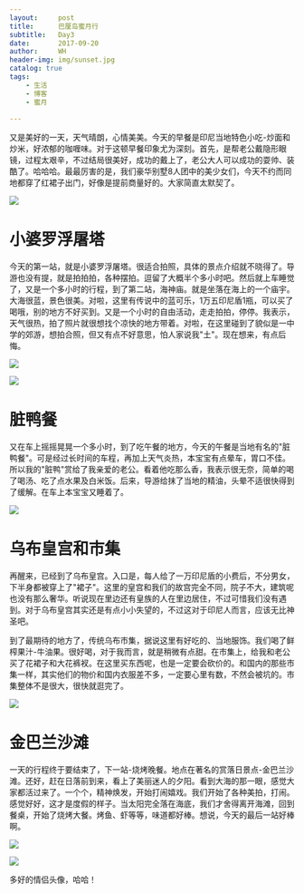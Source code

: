 ```yaml
---
layout:     post
title:      巴厘岛蜜月行
subtitle:   Day3 
date:       2017-09-20
author:     WH
header-img: img/sunset.jpg
catalog: true
tags:
    - 生活
    - 博客
    - 蜜月
    
---
```


  又是美好的一天，天气晴朗，心情美美。今天的早餐是印尼当地特色小吃-炒面和炒米，好浓郁的咖喱味。对于这顿早餐印象尤为深刻。首先，是帮老公戴隐形眼镜，过程太艰辛，不过结局很美好，成功的戴上了，老公大人可以成功的耍帅、装酷了。哈哈哈。最最厉害的是，我们豪华别墅8人团中的美少女们，今天不约而同地都穿了红裙子出门，好像是提前商量好的。大家简直太默契了。

![](/img/post/Day30.jpg)

# 小婆罗浮屠塔

  今天的第一站，就是小婆罗浮屠塔。很适合拍照，具体的景点介绍就不晓得了。导游也没有提，就是拍拍拍，各种摆拍。逗留了大概半个多小时吧。然后就上车睡觉了，又是一个多小时的行程，到了第二站，海神庙。就是坐落在海上的一个庙宇。大海很蓝，景色很美。对啦，这里有传说中的蓝可乐，1万五印尼盾1瓶，可以买了喝哦，别的地方不好买到。又是一个小时的自由活动，走走拍拍，停停。我表示，天气很热，拍了照片就很想找个凉快的地方带着。对啦，在这里碰到了貌似是一中学的郊游，想拍合照，但又有点不好意思，怕人家说我"土"。现在想来，有点后悔。

![](/img/post/Day31.jpg)

![](/img/post/Day32.jpg)

# 脏鸭餐

  又在车上摇摇晃晃一个多小时，到了吃午餐的地方，今天的午餐是当地有名的"脏鸭餐"。可是经过长时间的车程，再加上天气炎热，本宝宝有点晕车，胃口不佳。所以我的"脏鸭"赏给了我亲爱的老公。看着他吃那么香，我表示很无奈，简单的喝了喝汤、吃了点水果及白米饭。后来，导游给抹了当地的精油，头晕不适很快得到了缓解。在车上本宝宝又睡着了。

![](/img/post/Day33.jpg)

# 乌布皇宫和市集

再醒来，已经到了乌布皇宫。入口是，每人给了一万印尼盾的小费后，不分男女，下半身都被穿上了"裙子"。这里的皇宫和我们的故宫完全不同，院子不大，建筑呢也没有那么奢华。听说现在里边还有皇族的人在里边居住，不过可惜我们没有遇到。对于乌布皇宫其实还是有点小小失望的，不过这对于印尼人而言，应该无比神圣吧。  

到了最期待的地方了，传统乌布市集，据说这里有好吃的、当地服饰。我们喝了鲜榨果汁-牛油果。很好喝，对于我而言，就是稍微有点甜。在市集上，给我和老公买了花裙子和大花裤衩。在这里买东西呢，也是一定要会砍价的。和国内的那些市集一样，其实他们的物价和国内衣服差不多，一定要心里有数，不然会被坑的。市集整体不是很大，很快就逛完了。

![](/img/post/Day34.jpg)

# 金巴兰沙滩
  
  一天的行程终于要结束了，下一站-烧烤晚餐。地点在著名的赏落日景点-金巴兰沙滩。还好，赶在日落前到来，看上了美丽迷人的夕阳。看到大海的那一眼，感觉大家都活过来了。一个个，精神焕发，开始打闹嬉戏。我们开始了各种美拍，打闹。感觉好好，这才是度假的样子。当太阳完全落在海底，我们才舍得离开海滩，回到餐桌，开始了烧烤大餐。烤鱼、虾等等，味道都好棒。想说，今天的最后一站好棒啊。

![](/img/post/Day35.jpg)

![](/img/post/Day36.jpg)

多好的情侣头像，哈哈！
